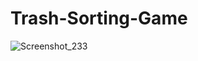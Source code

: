# Trash-Sorting-Game

![Screenshot_233](https://github.com/nvmao/Trash-Sorting-Game/assets/39910660/4e105de0-255e-47c4-a11e-37ab93b1e98d)
